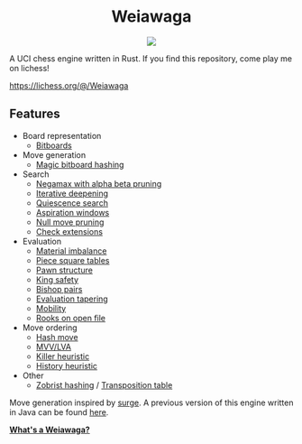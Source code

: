 <h1 align="center">Weiawaga</h1>
<p align="center">
  <img src="https://github.com/heiaha/weiawaga/actions/workflows/rust.yml/badge.svg">
</p>

A UCI chess engine written in Rust. If you find this repository, come play me on lichess!

https://lichess.org/@/Weiawaga

## Features

- Board representation
    - [Bitboards](https://en.wikipedia.org/wiki/Bitboard)
- Move generation
    - [Magic bitboard hashing](https://www.chessprogramming.org/Magic_Bitboards)
- Search
    - [Negamax with alpha beta pruning](https://en.wikipedia.org/wiki/Negamax#Negamax_with_alpha_beta_pruning)
    - [Iterative deepening](https://en.wikipedia.org/wiki/Iterative_deepening_depth-first_search)
    - [Quiescence search](https://en.wikipedia.org/wiki/Quiescence_search)
    - [Aspiration windows](https://www.chessprogramming.org/Aspiration_Windows)
    - [Null move pruning](https://www.chessprogramming.org/Null_Move_Pruning)
    - [Check extensions](https://www.chessprogramming.org/Check_Extensions)
- Evaluation
    - [Material imbalance](https://www.chessprogramming.org/Material)
    - [Piece square tables](https://www.chessprogramming.org/Piece-Square_Tables)
    - [Pawn structure](https://www.chessprogramming.org/Pawn_Structure)
    - [King safety](https://www.chessprogramming.org/King_Safety)
    - [Bishop pairs](https://www.chessprogramming.org/Bishop_Pair)
    - [Evaluation tapering](https://www.chessprogramming.org/Tapered_Eval)
    - [Mobility](https://www.chessprogramming.org/Mobility)
    - [Rooks on open file](https://www.chessprogramming.org/Rook_on_Open_File)
- Move ordering
    - [Hash move](https://www.chessprogramming.org/Hash_Move)
    - [MVV/LVA](https://www.chessprogramming.org/MVV-LVA)
    - [Killer heuristic](https://www.chessprogramming.org/Killer_Heuristic)
    - [History heuristic](https://www.chessprogramming.org/History_Heuristic)
- Other
    - [Zobrist hashing](https://www.chessprogramming.org/Zobrist_Hashing) / [Transposition table](https://en.wikipedia.org/wiki/Transposition_table)

Move generation inspired by [surge](https://github.com/nkarve/surge). A previous version of this engine written in Java can be found [here](https://github.com/Heiaha/WeiawagaJ).

**[What's a Weiawaga?](https://www.youtube.com/watch?v=7lRpoYGzx0o)**